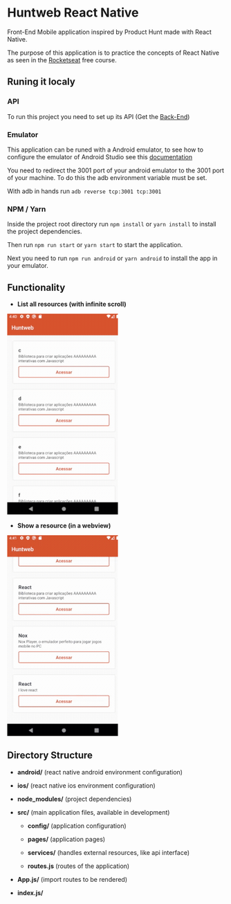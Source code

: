 # Huntweb React Native

Front-End Mobile application inspired by Product Hunt made with React Native.

The purpose of this application is to practice the concepts of React Native as seen in the [Rocketseat](https://rocketseat.com.br/) free course.

## Runing it localy

### API

To run this project you need to set up its API (Get the [Back-End](https://github.com/GabrielPeresBernes/Huntweb-NodeJS))

### Emulator

This application can be runed with a Android emulator, to see how to configure the emulator of Android Studio see this [documentation](https://reactnative.dev/docs/environment-setup)

You need to redirect the 3001 port of your android emulator to the 3001 port of your machine. To do this the adb environment variable must be set.

With adb in hands run `adb reverse tcp:3001 tcp:3001`

### NPM / Yarn

Inside the project root directory run `npm install` or `yarn install` to install the project dependencies.

Then run `npm run start` or `yarn start` to start the application.

Next you need to run `npm run android` or `yarn android` to install the app in your emulator.

## Functionality

- **List all resources (with infinite scroll)**

![](index.gif)

- **Show a resource (in a webview)**

![](show.gif)

## Directory Structure

- **android/** (react native android environment configuration)

- **ios/** (react native ios environment configuration)

- **node_modules/** (project dependencies)

- **src/** (main application files, available in development)

  - **config/** (application configuration)

  - **pages/** (application pages)
  
  - **services/** (handles external resources, like api interface)

  - **routes.js** (routes of the application)
  
- **App.js/** (import routes to be rendered)

- **index.js/**
